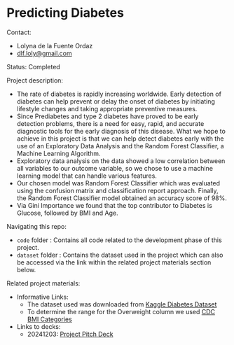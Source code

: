 # Predicting Diabetes

Contact:
* Lolyna de la Fuente Ordaz
* dlf.loly@gmail.com

Status: Completed

Project description:
* The rate of diabetes is rapidly increasing worldwide. Early detection of diabetes can help prevent or delay the onset of diabetes by initiating lifestyle changes and taking appropriate preventive measures.
* Since Prediabetes and type 2 diabetes have proved to be early detection problems, there is a need for easy, rapid, and accurate diagnostic tools for the early diagnosis of this disease. What we hope to achieve in this project is that we can help detect diabetes early with the use of an Exploratory Data Analysis and the Random Forest Classifier, a Machine Learning Algorithm.
* Exploratory data analysis on the data showed a low correlation between all variables to our outcome variable, so we chose to use a machine learning model that can handle various features.
* Our chosen model was Random Forest Classifier which was evaluated using the confusion matrix and classification report approach. Finally, the Random Forest Classifier model obtained an accuracy score of 98%.
* Via Gini Importance we found that the top contributor to Diabetes is Glucose, followed by BMI and Age.

Navigating this repo:
* `code` folder : Contains all code related to the development phase of this project.
* `dataset` folder : Contains the dataset used in the project which can also be accessed via the link within the related project materials section below.
      
Related project materials:
* Informative Links:
    * The dataset used was downloaded from [Kaggle Diabetes Dataset](https://www.kaggle.com/datasets/vikasukani/diabetes-data-set)
    * To determine the range for the Overweight column we used [CDC BMI Categories](https://www.cdc.gov/bmi/adult-calculator/bmi-categories.html) 
* Links to decks:
    * 20241203: [Project Pitch Deck](https://docs.google.com/presentation/d/1MCiyh3Cd5OER9rGEt8SsUwtHEX-Fca170ZOqqZsC2X8/edit?usp=sharing)
